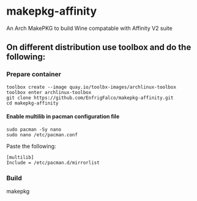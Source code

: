 # makepkg-affinity
An Arch MakePKG to build Wine compatable with Affinity V2 suite

## On different distribution use toolbox and do the following:

### Prepare container
```
toolbox create --image quay.io/toolbx-images/archlinux-toolbox
toolbox enter archlinux-toolbox
git clone https://github.com/EnfrigFalco/makepkg-affinity.git
cd makepkg-affinity
```
#### Enable multilib in pacman configuration file
```
sudo pacman -Sy nano
sudo nano /etc/pacman.conf
```
Paste the following:
```
[multilib]
Include = /etc/pacman.d/mirrorlist
```
### Build
makepkg
```
